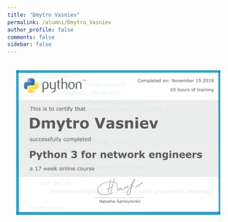 ```yaml
---
title: "Dmytro Vasniev"
permalink: /alumni/Dmytro_Vasniev
author_profile: false
comments: false
sidebar: false
---
```


<div style="padding: 20px;">
  <img src="https://raw.githubusercontent.com/pyneng/pyneng.github.io/master/alumni/Dmytro_Vasniev.png" alt="Python for network engineers">
</div>

